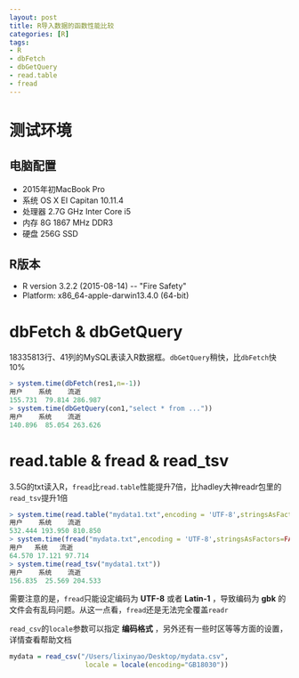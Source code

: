 ```yaml
---
layout: post
title: R导入数据的函数性能比较
categories: [R]
tags:
- R
- dbFetch
- dbGetQuery
- read.table
- fread
---
```


# 测试环境

## 电脑配置

- 2015年初MacBook Pro
- 系统 OS X EI Capitan 10.11.4
- 处理器 2.7G  GHz Inter Core i5
- 内存 8G 1867 MHz DDR3
- 硬盘 256G SSD

## R版本

- R version 3.2.2 (2015-08-14) -- "Fire Safety"
- Platform: x86_64-apple-darwin13.4.0 (64-bit)

# dbFetch & dbGetQuery

18335813行、41列的MySQL表读入R数据框。`dbGetQuery`稍快，比`dbFetch`快10%

```r
> system.time(dbFetch(res1,n=-1))
用户    系统    流逝
155.731  79.814 286.987
> system.time(dbGetQuery(con1,"select * from ..."))
用户    系统    流逝
140.896  85.054 263.626
```

# read.table & fread & read_tsv

3.5G的txt读入R，`fread`比`read.table`性能提升7倍，比hadley大神readr包里的`read_tsv`提升1倍

```r
> system.time(read.table("mydata1.txt",encoding = 'UTF-8',stringsAsFactors=FALSE,header=TRUE,sep='\t'))
用户    系统    流逝             
532.444 193.950 810.850
> system.time(fread("mydata.txt",encoding = 'UTF-8',stringsAsFactors=FALSE))
用户   系统   流逝
64.570 17.121 97.714
> system.time(read_tsv("mydata1.txt"))
用户    系统    流逝
156.835  25.569 204.533
```

需要注意的是，`fread`只能设定编码为 **UTF-8** 或者 **Latin-1** ，导致编码为 **gbk** 的文件会有乱码问题。从这一点看，`fread`还是无法完全覆盖`readr`


`read_csv`的`locale`参数可以指定 **编码格式** ，另外还有一些时区等等方面的设置，详情查看帮助文档

```r
mydata = read_csv("/Users/lixinyao/Desktop/mydata.csv",
                   locale = locale(encoding="GB18030"))
```
